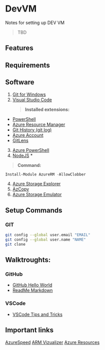 # DevVM
Notes for setting up DEV VM

> TBD

## Features

## Requirements

## Software
1. [Git for Windows](https://git-scm.com/download/win)
2. [Visual Studio Code](https://code.visualstudio.com/download)
    > **Installed extensions:**
* [PowerShell](https://marketplace.visualstudio.com/items?itemName=ms-vscode.PowerShell)
* [Azure Resource Manager](https://marketplace.visualstudio.com/items?itemName=msazurermtools.azurerm-vscode-tools)
* [Git History (git log)](https://marketplace.visualstudio.com/items?itemName=donjayamanne.githistory)
* [Azure Account](https://marketplace.visualstudio.com/items?itemName=ms-vscode.azure-account)
* [GitLens](https://marketplace.visualstudio.com/items?itemName=eamodio.gitlens)
3. [Azure PowerShell](https://docs.microsoft.com/en-us/powershell/azure/install-azurerm-ps?view=azurermps-5.0.0)
4. [NodeJS](https://nodejs.org/en/) *
> **Command:**
```powershell
Install-Module AzureRM -AllowClobber
```
4. [Azure Storage Explorer](https://azure.microsoft.com/en-us/features/storage-explorer/)
5. [AzCopy](http://aka.ms/downloadazcopy)
6. [Azure Storage Emulator](https://go.microsoft.com/fwlink/?linkid=717179&clcid=0x409)

## Setup Commands
### GIT
```bash
git config --global user.email "EMAIL"
git config --global user.name "NAME"
git clone
```

## Walktroughts:
### GitHub
* [GitHub Hello World](https://guides.github.com/activities/hello-world/)
* [ReadMe Markdown](https://github.com/adam-p/markdown-here/wiki/Markdown-Cheatsheet)
### VSCode
* [VSCode Tips and Tricks](https://github.com/Microsoft/vscode-tips-and-tricks)

## Important links
[AzureSpeed](http://www.azurespeed.com/)
[ARM Vizualizer](http://armviz.io/designer)
[Azure Resources](https://resources.azure.com/)